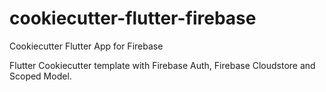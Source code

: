 # cookiecutter-flutter-firebase
Cookiecutter Flutter App for Firebase
  
Flutter Cookiecutter template with Firebase Auth, Firebase Cloudstore and Scoped Model.
